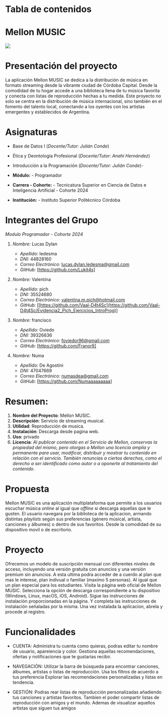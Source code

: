 # Tabla de contenidos

# Mellon MUSIC
![](https://cdn.discordapp.com/attachments/1237148612778004573/1243357062013128814/OIG2.jpg?ex=6661a8c0&is=66605740&hm=588cee838162335bb6d7d2083251388b03ba701ee48986e1ae506b4d1840c8a2&) 

# Presentación del proyecto
La aplicación Mellon MUSIC se dedica a la distribución de música en formato streaming desde la vibrante ciudad de Córdoba Capital. Desde la comodidad de tu hogar accede a una biblioteca llena de tu música favorita y conecta con listas de reproducción hechas a tu medida. 
Este proyecto no solo se centra en la distribución de música internacional, sino también en el fomento del talento local, conectando a los oyentes con los artistas emergentes y establecidos de Argentina.

# Asignaturas
 - Base de Datos I (_Docente/Tutor: Julián Conde_)
    
- Ética y Deontología Profesional (_Docente/Tutor: Anahí Hernández_)
    
- Introducción a la Programación (_Docente/Tutor: Julián Conde_)-
- **Módulo:** - Programador
- **Carrera - Cohorte:** - Tecnicatura Superior en Ciencia de Datos e Inteligencia Artificial - Cohorte 2024
- **Institución:** - Instituto Superior Politécnico Córdoba

# Integrantes del Grupo

*Modulo Programador - Cohorte 2024*

1. *Nombre:* Lucas Dylan
   - *Apellido:* ledesma
   - *DNI:* 44828160
   - *Correo Electrónico:* lucas.dylan.ledesma@gmail.com
   - *GitHub:* [https://github.com/Lukit4s]

2. *Nombre:* Valentina
   - *Apellido:* pich
   - *DNI:* 35524680
   - *Correo Electrónico:* valentina.m.pich@hotmail.com
   - *GitHub:* [[https://github.com/Vaal-D4t4Sc](https://github.com/Vaal-D4t4Sc/Evidencia2_Pich_Ejercicios_IntroProg)]

3. *Nombre:* francisco
   - *Apellido:* Oviedo
   - *DNI:* 39326636
   - *Correo Electrónico:* foviedor96@gmail.com
   - *GitHub:* [https://github.com/Franor9]
4. *Nombre:* Numa
   - *Apellido:* De Agostini
   - *DNI:* 47047669
   - *Correo Electrónico:* numasdea@gmail.com
   - *GitHub:* [https://github.com/Numaaaaaaaaa]

# Resumen:

1. **Nombre del Proyecto**: Mellon MUSIC.
2. **Descripción**: Servicio de streaming musical.
3. **Utilidad**: Reproducción de musica.
4. **Instalación**: Descarga desde pagina web.
5. **Uso**: privado
6. **Licencia**: *Al publicar contenido en el Servicio de Mellon, conservas la propiedad del mismo, pero otorgas a Mellon una licencia amplia y permanente para usar, modificar, distribuir y mostrar tu contenido en relación con el servicio. También renuncias a ciertos derechos, como el derecho a ser identificado como autor o a oponerte al tratamiento del contenido*.

# Propuesta

Mellon MUSIC es una aplicación multiplataforma que permite a los usuarios escuchar música *online* al igual que *offline* si descarga aquellas que le gusten. El usuario navegara por la biblioteca de la aplicacion, armando distintas *playlists* según sus preferencias (género músical, artista, canciones y álbumes) o dentro de sus favoritos. Desde la comodidad de su dispositivo movil o de escritorio. 


# Proyecto

Ofrecemos un modelo de suscripción mensual con diferentes niveles de acceso, incluyendo una versión gratuita con anuncios y una versión premium sin anuncios. A esta ultima podra acceder de a cuerdo al plan que mas le interese, plan indivual o familiar (maximo 5 personas). Al igual que un plan especial para los estudiantes.
Visita la página web oficial de Mellon MUSIC. Selecciona la opción de descarga correspondiente a tu dispositivo (Windows, Linux, macOS, iOS, Android). Sigue las instrucciones de instalación proporcionadas en la página.
Y completa las instrucciones de instalación señaladas por la misma. Una vez instalada la aplicacion, abrela y procede al registro.


# Funcionalidades
- CUENTA: 
	Administra tu cuenta como quieras, podras editar tu nombre de usuario, apareiencia y color.
	Gestiona aquellas recomendaciones, ofertas y notificaciones que te gustarias recibir.
	 

- NAVEGACIÓN: 
	Utilizar la barra de búsqueda para encontrar canciones, álbumes, artistas o listas de reproducción.
	Usa los filtros de acuerdo a tus preferencia 
	Explorar las recomendaciones personalizadas y listas en tendencia. 

- GESTIÓN: 
	Podras rear listas de reproducción personalizadas añadiendo tus canciones y artistas favoritos.
	Tambien el poder compartir listas de reproducción con amigos y el mundo.
  	Ademas de visualizar aquellos artistas que siguen tus amigos 



